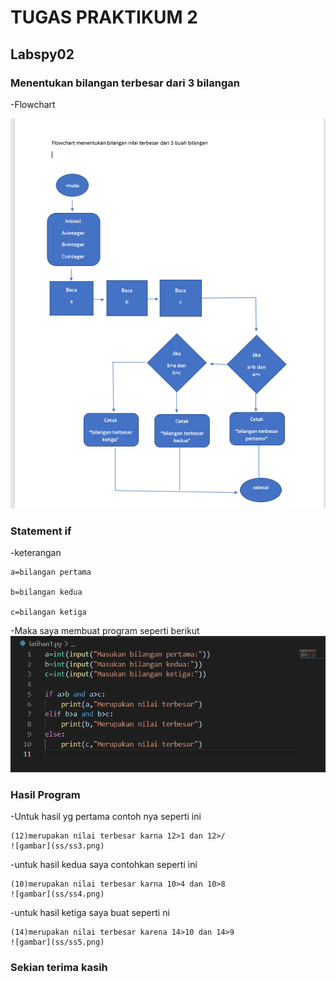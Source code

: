 # TUGAS PRAKTIKUM 2
## Labspy02

### Menentukan bilangan terbesar dari 3 bilangan
-Flowchart

![gambar](ss/ss1.png)

### Statement if

-keterangan

    a=bilangan pertama

    b=bilangan kedua

    c=bilangan ketiga

-Maka saya membuat program seperti berikut
![gambar](ss/ss2.png)

### Hasil Program
-Untuk hasil yg pertama contoh nya seperti ini

    (12)merupakan nilai terbesar karna 12>1 dan 12>/
    ![gambar](ss/ss3.png)

-untuk hasil kedua saya contohkan seperti ini

    (10)merupakan nilai terbesar karna 10>4 dan 10>8
    ![gambar](ss/ss4.png)

-untuk hasil ketiga saya buat seperti ni

    (14)merupakan nilai terbesar karena 14>10 dan 14>9
    ![gambar](ss/ss5.png)

### Sekian terima kasih
